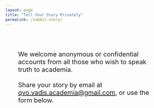 ```yaml
---
layout: page
title: "Tell Your Story Privately"
permalink: /submit-story/
---
```

<div style="padding: 40px;">
<div style="font-size: 20px;">
  <p>We welcome anonymous or confidential accounts from all those who wish to speak truth to academia.   <br><br>  Share your story by email at <a href="mailto:qvo.vadis.academia@gmail.com?subject=[MEME]">qvo.vadis.academia@gmail.com</a>, or use the form below.</p>
</div>

<!-- Cognito Form Embed Code -->
<div class="submit-section" style="font-size: 20px;">
  <script src="https://www.cognitoforms.com/f/seamless.js" data-key="B81YRHNjykqXH1gi05iZKw" data-form="5"></script>
</div>

</div>

